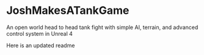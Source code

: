 # JoshMakesATankGame
An open world head to head tank fight with simple AI, terrain, and advanced control system in Unreal 4

Here is an updated readme
